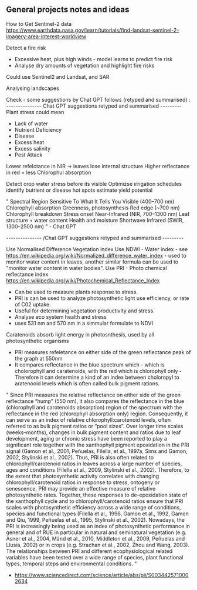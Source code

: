 ## General projects notes and ideas

How to Get Sentinel-2 data
https://www.earthdata.nasa.gov/learn/tutorials/find-landsat-sentinel-2-imagery-area-interest-worldview

Detect a fire risk
 - Excessive heat, plus high winds - model learns to predict fire risk
 - Analyse dry amounts of vegetation and highlight fire risks

Could use Sentinel2 and Landsat, and SAR
 
Analysing landscapes

Check - some suggestions by Chat GPT follows (retyped and summarised) :
--------------- Chat GPT suggestions retyped and summarised ---------
Plant stress could mean
 - Lack of water
 - Nutrient Deficiency
 - Disease
 - Excess heat
 - Excess salinity 
 - Pest Attack

Lower refelctance in NIR -> leaves lose internal structure
Higher reflectance in red = less Chlorophul absorption

Detect crop water stress before its visible
Optimizse irrigation schedules
identify butrient or disease hot spots
estimate yield potential

"
Spectral Region	Sensitive To	What It Tells You
Visible (400–700 nm)	Chlorophyll absorption	Greenness, photosynthesis
Red edge (~700 nm)	Chlorophyll breakdown	Stress onset
Near-Infrared (NIR, 700–1300 nm)	Leaf structure + water content	Health and moisture
Shortwave Infrared (SWIR, 1300–2500 nm)
" - Chat GPT


--------------- /Chat GPT suggestions retyped and summarised ---------


  

Use Normalised Difference Vegetation index
Use NDWI - Water index - see https://en.wikipedia.org/wiki/Normalized_difference_water_index - used to monitor water content in leaves, another similar formula can be used to "monitor water content in water bodies".
Use PRI - Photo chemical reflectance index
https://en.wikipedia.org/wiki/Photochemical_Reflectance_Index
 - Can be used to measure plants response to stress.
 - PRI is can be used to analyze photosynthetic light use efficiency, or rate of C02 uptake.
 - Useful for determining vegetation productivity and stress.
 - Analyse eco system health and stress
 - uses 531 nm and 570 nm in a simmular formulate to NDVI

Caratenoids absorb light energy in photosnthesis, used by all photosynthetic organisms

 - PRI measures refeletance on either side of the green reflectance peak of the graph at 550nm
 - It compares reflectance in the blue spectrum which - which is cholorophyll and caratenoids, with the red which is
   chlorophyll only - Therefore it can determine a kind of an index between choloropyl to aratenooid levels
   which is often called bulk pigment rations.



"
Since PRI measures the relative reflectance on either side of the green reflectance “hump” (550 nm), it also compares the reflectance in the blue (chlorophyll and carotenoids absorption) region of the spectrum with the reflectance in the red (chlorophyll absorption only) region. Consequently, it can serve as an index of relative chlorophyll:carotenoid levels, often referred to as bulk pigment ratios or “pool sizes”. Over longer time scales (weeks–months), changes in bulk pigment content and ratios due to leaf development, aging or chronic stress have been reported to play a significant role together with the xanthophyll pigment epoxidation in the PRI signal (Gamon et al., 2001, Peñuelas, Filella, et al., 1997a, Sims and Gamon, 2002, Stylinski et al., 2002). Thus, PRI is also often related to chlorophyll/carotenoid ratios in leaves across a large number of species, ages and conditions (Filella et al., 2009, Stylinski et al., 2002). Therefore, to the extent that photosynthetic activity correlates with changing chlorophyll/carotenoid ratios in response to stress, ontogeny or senescence, PRI may provide an effective measure of relative photosynthetic rates. Together, these responses to de-epoxidation state of the xanthophyll cycle and to chlorophyll/carotenoid ratios ensure that PRI scales with photosynthetic efficiency across a wide range of conditions, species and functional types (Filella et al., 1996, Gamon et al., 1992, Gamon and Qiu, 1999, Peñuelas et al., 1995, Stylinski et al., 2002).
Nowadays, the PRI is increasingly being used as an index of photosynthetic performance in general and of RUE in particular in natural and seminatural vegetation (e.g. Asner et al., 2004, Mänd et al., 2010, Middleton et al., 2009, Peñuelas and Llusia, 2002) or in crops (e.g. Strachan et al., 2002, Zhou and Wang, 2003). The relationships between PRI and different ecophysiological related variables have been tested over a wide range of species, plant functional types, temporal steps and environmental conditions.
"
- https://www.sciencedirect.com/science/article/abs/pii/S0034425710002634
